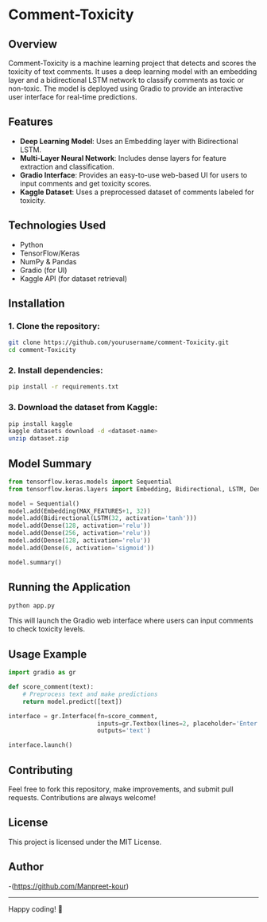 # Comment-Toxicity

## Overview
Comment-Toxicity is a machine learning project that detects and scores the toxicity of text comments. It uses a deep learning model with an embedding layer and a bidirectional LSTM network to classify comments as toxic or non-toxic. The model is deployed using Gradio to provide an interactive user interface for real-time predictions.

## Features
- **Deep Learning Model**: Uses an Embedding layer with Bidirectional LSTM.
- **Multi-Layer Neural Network**: Includes dense layers for feature extraction and classification.
- **Gradio Interface**: Provides an easy-to-use web-based UI for users to input comments and get toxicity scores.
- **Kaggle Dataset**: Uses a preprocessed dataset of comments labeled for toxicity.

## Technologies Used
- Python
- TensorFlow/Keras
- NumPy & Pandas
- Gradio (for UI)
- Kaggle API (for dataset retrieval)

## Installation
### 1. Clone the repository:
```sh
git clone https://github.com/yourusername/comment-Toxicity.git
cd comment-Toxicity
```
### 2. Install dependencies:
```sh
pip install -r requirements.txt
```
### 3. Download the dataset from Kaggle:
```sh
pip install kaggle
kaggle datasets download -d <dataset-name>
unzip dataset.zip
```

## Model Summary
```python
from tensorflow.keras.models import Sequential
from tensorflow.keras.layers import Embedding, Bidirectional, LSTM, Dense

model = Sequential()
model.add(Embedding(MAX_FEATURES+1, 32))
model.add(Bidirectional(LSTM(32, activation='tanh')))
model.add(Dense(128, activation='relu'))
model.add(Dense(256, activation='relu'))
model.add(Dense(128, activation='relu'))
model.add(Dense(6, activation='sigmoid'))

model.summary()
```

## Running the Application
```sh
python app.py
```
This will launch the Gradio web interface where users can input comments to check toxicity levels.

## Usage Example
```python
import gradio as gr

def score_comment(text):
    # Preprocess text and make predictions
    return model.predict([text])

interface = gr.Interface(fn=score_comment, 
                         inputs=gr.Textbox(lines=2, placeholder='Enter a comment...'),
                         outputs='text')

interface.launch()
```

## Contributing
Feel free to fork this repository, make improvements, and submit pull requests. Contributions are always welcome!

## License
This project is licensed under the MIT License.

## Author
-(https://github.com/Manpreet-kour)

---
Happy coding! 🚀
